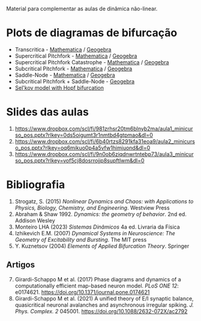 Material para complementar as aulas de dinâmica não-linear.

# Plots de diagramas de bifurcação

* Transcritica                        - [Mathematica](https://www.wolframcloud.com/obj/girardis/Published/transcritical_bifurcation.nb) / [Geogebra](https://www.geogebra.org/classic/epm7cfpe)
* Supercritical Pitchfork             - [Mathematica](https://www.wolframcloud.com/obj/girardis/Published/super_pitchfork_bifurcation.nb) / [Geogebra](https://www.geogebra.org/classic/ct38qpe9)
* Supercritical Pitchfork Catastrophe - [Mathematica](https://www.wolframcloud.com/obj/girardis/Published/super_pitchfork_catastrophe.nb) / [Geogebra](https://www.geogebra.org/classic/q9kt4gv6)
* Subcritical Pitchfork               - [Mathematica](https://www.wolframcloud.com/obj/girardis/Published/sub_pitchfork_bifurcation.nb) / [Geogebra](https://www.geogebra.org/classic/jpzqkmvc)
* Saddle-Node                         - [Mathematica](https://www.wolframcloud.com/obj/girardis/Published/saddle-node_bifurcation.nb) / [Geogebra](https://www.geogebra.org/classic/kuuewtw8)
* Subcritical Pitchfork + Saddle-Node - [Geogebra](https://www.geogebra.org/classic/q4dfdzgx)
* [Sel'kov model with Hopf bifurcation](https://demonstrations.wolfram.com/HopfBifurcationInTheSelkovModel/)


# Slides das aulas

1. https://www.dropbox.com/scl/fi/981zrhsr20tm6blnyb2ma/aula1_minicurso_pos.pptx?rlkey=0ds5oigumt3r1nmtbd4gtpmao&dl=0
2. https://www.dropbox.com/scl/fi/6b40rtzs8291kfa31eoa9/aula2_minicurso_pos.pptx?rlkey=oq6mikuo0p4a5vfw1himjuond&dl=0
3. https://www.dropbox.com/scl/fi/9n0ob6ziqdnwrtntebp73/aula3_minicurso_pos.pptx?rlkey=vof5cj8dosrrojjp8supftlwm&dl=0

# Bibliografia

1. Strogatz, S. (2015) _Nonlinear Dynamics and Chaos: with Applications to Physics, Biology, Chemistry, and Engineering_. Westview Press
2. Abraham & Shaw 1992. _Dynamics: the geometry of behavior_. 2nd ed. Addison Wesley
3. Monteiro LHA (2023) _Sistemas Dinâmicos_ 4a ed. Livraria da Física
4. Izhikevich E.M. (2007) _Dynamical Systems in Neuroscience: The Geometry of Excitability and Bursting_. The MIT press 
5. Y. Kuznetsov (2004) _Elements of Applied Bifurcation Theory_. Springer

## Artigos
7. Girardi-Schappo M et al. (2017) Phase diagrams and dynamics of a computationally efficient map-based neuron model. *PLoS ONE 12*: e0174621. https://doi.org/10.1371/journal.pone.0174621
8. Girardi-Schappo M et al. (2021) A unified theory of E/I synaptic balance, quasicritical neuronal avalanches and asynchronous irregular spiking. *J. Phys. Complex. 2* 045001. https://doi.org/10.1088/2632-072X/ac2792
